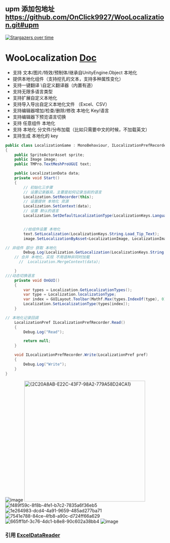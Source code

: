 ## upm 添加包地址 https://github.com/OnClick9927/WooLocalization.git#upm

[![Stargazers over time](https://starchart.cc/OnClick9927/WooLocalization.svg?variant=adaptive)](https://starchart.cc/OnClick9927/WooLocalization)

# WooLocalization [Doc](https://onclick9927.github.io/WooLocalization)

*  支持  文本/图片/特效/预制体/继承自UnityEngine.Object 本地化
*  提供本地化组件（支持挖孔的文本，支持多种属性变化）
*  支持一键翻译 \自定义翻译器（内置有道）
*  支持无限多语言类型
*  支持扩展自定义本地化
*  支持导入导出自定义本地化文件 （Excel、CSV）
*  支持编辑器增加/检查/删除/修改   本地化 Key/语言
*  支持编辑器下预览语言切换
*  支持   任意组件 本地化
*  支持 本地化 分文件/分布加载（比如只需要中文的时候，不加载英文）
*  支持生成 本地化的 key

~~~ csharp
public class LocalizationGame : MonoBehaviour, ILocalizationPrefRecorder
{
    public SpriteActorAsset sprite;
    public Image image;
    public TMPro.TextMeshProUGUI text;

    public LocalizationData data;
    private void Start()
    {
        // 初始化三步骤
        // 设置记录器具，主要是如何记录当前的语言
        Localization.SetRecorder(this);
        // 设置提供 本地化 资源
        Localization.SetContext(data);
        // 设置 默认的语言
        Localization.SetDefaultLocalizationType(LocalizationKeys.Languages.zh_Hans);


        //给组件设置 本地化
        text.SetLocalization(LocalizationKeys.String.Load_Tip_Text);
        image.SetLocalizationByAsset<LocalizationImage, LocalizationImage.ImageSpriteActor,Sprite>(sprite, LocalizationKeys.Sprite.text);

// 非组件 部分 获取 本地化
        Debug.Log(Localization.GetLocalization(LocalizationKeys.String.Load_Tip_Text));
    // 合并 本地化，实现 不用语种非同时加载
      //  Localization.MergeContext(data);

    }
///动态切换语言
    private void OnGUI()
    {
        var types = Localization.GetLocalizationTypes();
        var type = Localization.localizationType;
        var index = GUILayout.Toolbar(Mathf.Max(types.IndexOf(type), 0), types.ToArray(), new GUIStyle(GUI.skin.button) { fontSize = 40 }, GUILayout.Height(100), GUILayout.Width(300));
        Localization.SetLocalizationType(types[index]);
    }

// 本地化记录回调
    LocalizationPref ILocalizationPrefRecorder.Read()
    {
        Debug.Log("Read");

        return null;
    }

    void ILocalizationPrefRecorder.Write(LocalizationPref pref)
    {
        Debug.Log("Write");
    }
}

~~~


![image](https://github.com/user-attachments/assets/3f774100-1669-417e-9607-dc233fda72c5)
<img width="382" alt="{2C20A8AB-E22C-43F7-98A2-779A58D24CA1}" src="https://github.com/user-attachments/assets/0c67feb4-432f-486f-ac47-52f23944c856" />
![f489f59c-8f8b-4fe1-b7c2-7835a6f36eb5](https://github.com/user-attachments/assets/d6f83a09-2015-45fd-83e2-80467d9ebdba)
![1e264983-dcd4-4a91-9659-485ad277ba71](https://github.com/user-attachments/assets/f735af84-b2bc-416f-bf6a-3a3bc0eb3e06)
![7541e788-84ce-4fb8-a90c-d724ff66a629](https://github.com/user-attachments/assets/8ae4c94f-2391-456e-9a3d-659ff73e9a18)
![665ff1bf-3c76-4dc1-b8e8-90c602a38bb4](https://github.com/user-attachments/assets/62e37823-9180-4782-9a8a-58fce72d8c0a)
![image](https://github.com/user-attachments/assets/2f46dd79-3e4d-4238-ae17-48ff0ec1a193)



### 引用 [ExcelDataReader](https://github.com/ExcelDataReader/ExcelDataReader) 



